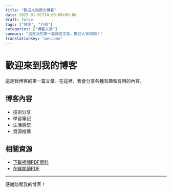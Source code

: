 ```yaml
---
title: "歡迎來到我的博客"
date: 2025-01-01T10:00:00+08:00
draft: false
tags: ["博客", "介紹"]
categories: ["博客文章"]
summary: "這是我的第一篇博客文章，歡迎大家訪問！"
translationKey: "welcome"
---
```


# 歡迎來到我的博客

這是我博客的第一篇文章。在這裡，我會分享各種有趣和有用的內容。

## 博客內容

- 技術分享
- 學習筆記
- 生活感悟
- 資源推薦

## 相關資源

- [下載相關PDF資料](/pdfs/welcome.pdf)
- [在線閱讀PDF](/pdfjs/web/viewer.html?file=/pdfs/welcome.pdf)

---

感謝訪問我的博客！